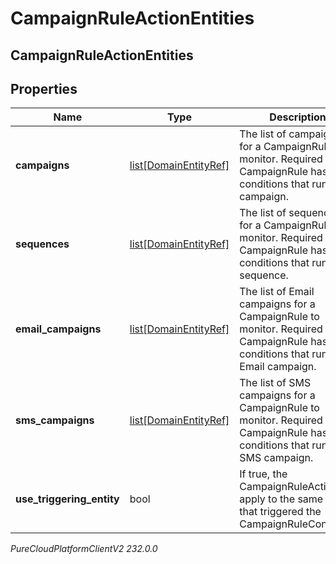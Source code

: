 # CampaignRuleActionEntities

## CampaignRuleActionEntities

## Properties

|Name | Type | Description | Notes|
|------------ | ------------- | ------------- | -------------|
| **campaigns** | [list[DomainEntityRef]](DomainEntityRef) | The list of campaigns for a CampaignRule to monitor. Required if the CampaignRule has any conditions that run on a campaign. | [optional] |
| **sequences** | [list[DomainEntityRef]](DomainEntityRef) | The list of sequences for a CampaignRule to monitor. Required if the CampaignRule has any conditions that run on a sequence. | [optional] |
| **email_campaigns** | [list[DomainEntityRef]](DomainEntityRef) | The list of Email campaigns for a CampaignRule to monitor. Required if the CampaignRule has any conditions that run on a Email campaign. | [optional] |
| **sms_campaigns** | [list[DomainEntityRef]](DomainEntityRef) | The list of SMS campaigns for a CampaignRule to monitor. Required if the CampaignRule has any conditions that run on a SMS campaign. | [optional] |
| **use_triggering_entity** | bool | If true, the CampaignRuleAction will apply to the same entity that triggered the CampaignRuleCondition. | [optional] |



_PureCloudPlatformClientV2 232.0.0_
